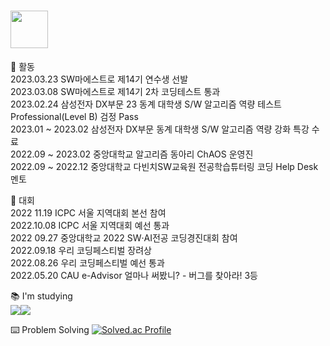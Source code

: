 # 　　　　　　　　　　　　　　　　　　<img src="https://github.com/boulce/boulce/assets/83588265/aff76333-fc9e-47e3-86ce-2d0ba560c383" witdh ="90" height="60">  

📝 활동  
2023.03.23        SW마에스트로 제14기 연수생 선발  
2023.03.08        SW마에스트로 제14기 2차 코딩테스트 통과  
2023.02.24        삼성전자 DX부문 23 동계 대학생 S/W 알고리즘 역량 테스트 Professional(Level B) 검정 Pass  
2023.01 ~ 2023.02 삼성전자 DX부문 동계 대학생 S/W 알고리즘 역량 강화 특강 수료  
2022.09 ~ 2023.02 중앙대학교 알고리즘 동아리 ChAOS 운영진  
2022.09 ~ 2022.12 중앙대학교 다빈치SW교육원 전공학습튜터링 코딩 Help Desk 멘토
  
🎯 대회  
2022 11.19 ICPC 서울 지역대회 본선 참여  
2022.10.08 ICPC 서울 지역대회 예선 통과  
2022 09.27 중앙대학교 2022 SW‧AI전공 코딩경진대회 참여  
2022.09.18 우리 코딩페스티벌 장려상  
2022.08.26 우리 코딩페스티벌 예선 통과  
2022.05.20 CAU e-Advisor 얼마나 써봤니? - 버그를 찾아라! 3등  
  
📚 I'm studying  
<img src="https://img.shields.io/badge/Spring-6DB33F?style=for-the-badge&logo=Spring&logoColor=green"><img src="https://img.shields.io/badge/Spring Boot-6DB33F?style=for-the-badge&logo=Spring Boot&logoColor=yellow">  
  
⌨️ Problem Solving
[![Solved.ac Profile](http://mazassumnida.wtf/api/v2/generate_badge?boj=boulce)](https://solved.ac/boulce/) 

